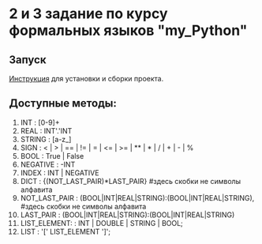 # 2 и 3 задание по курсу формальных языков "my_Python"

## Запуск
[Инструкция](https://evogeek.ru/articles/27474/) для установки и сборки проекта.
 


## Доступные методы:
1. INT : [0-9]+
2. REAL : INT'.'INT 
3. STRING :  [a-z_]
4. SIGN : < | > | == | != | = | <= | >= | ** | * | / | + | - | %
5. BOOL : True | False 
6. NEGATIVE : -INT
7. INDEX : INT | NEGATIVE
8. DICT : {(NOT_LAST_PAIR)*LAST_PAIR}  #здесь скобки не символы алфавита 
9. NOT_LAST_PAIR : (BOOL|INT|REAL|STRING):(BOOL|INT|REAL|STRING), #здесь скобки не символы алфавита
10.	LAST_PAIR : (BOOL|INT|REAL|STRING):(BOOL|INT|REAL|STRING) 
11. LIST_ELEMENT: : INT | DOUBLE | STRING | BOOL;
12. LIST  : '[' LIST_ELEMENT ']';
